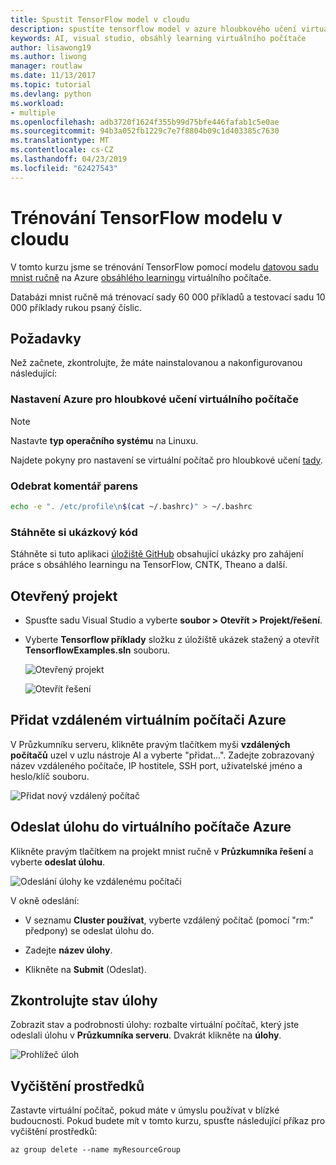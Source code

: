 ```yaml
---
title: Spustit TensorFlow model v cloudu
description: spustíte tensorflow model v azure hloubkového učení virtuálního počítače
keywords: AI, visual studio, obsáhlý learning virtuálního počítače
author: lisawong19
ms.author: liwong
manager: routlaw
ms.date: 11/13/2017
ms.topic: tutorial
ms.devlang: python
ms.workload:
- multiple
ms.openlocfilehash: adb3720f1624f355b99d75bfe446fafab1c5e0ae
ms.sourcegitcommit: 94b3a052fb1229c7e7f8804b09c1d403385c7630
ms.translationtype: MT
ms.contentlocale: cs-CZ
ms.lasthandoff: 04/23/2019
ms.locfileid: "62427543"
---
```

# <a name="train-a-tensorflow-model-in-the-cloud"></a>Trénování TensorFlow modelu v cloudu

V tomto kurzu jsme se trénování TensorFlow pomocí modelu [datovou sadu mnist ručně](http://yann.lecun.com/exdb/mnist/) na Azure [obsáhlého learningu](https://docs.microsoft.com/azure/machine-learning/data-science-virtual-machine/deep-learning-dsvm-overview) virtuálního počítače.

Databázi mnist ručně má trénovací sady 60 000 příkladů a testovací sadu 10 000 příklady rukou psaný číslic.

## <a name="prerequisites"></a>Požadavky
Než začnete, zkontrolujte, že máte nainstalovanou a nakonfigurovanou následující:

### <a name="setup-azure-deep-learning-virtual-machine"></a>Nastavení Azure pro hloubkové učení virtuálního počítače

> [!NOTE]
> Nastavte **typ operačního systému** na Linuxu.

Najdete pokyny pro nastavení se virtuální počítač pro hloubkové učení [tady](https://docs.microsoft.com/azure/machine-learning/data-science-virtual-machine/provision-deep-learning-dsvm).

### <a name="remove-comment-in-parens"></a>Odebrat komentář parens

```bash
echo -e ". /etc/profile\n$(cat ~/.bashrc)" > ~/.bashrc
```

### <a name="download-sample-code"></a>Stáhněte si ukázkový kód

Stáhněte si tuto aplikaci [úložiště GitHub](https://github.com/Microsoft/samples-for-ai) obsahující ukázky pro zahájení práce s obsáhlého learningu na TensorFlow, CNTK, Theano a další.

## <a name="open-project"></a>Otevřený projekt

- Spusťte sadu Visual Studio a vyberte **soubor > Otevřít > Projekt/řešení**.

- Vyberte **Tensorflow příklady** složku z úložiště ukázek stažený a otevřít **TensorflowExamples.sln** souboru.

   ![Otevřený projekt](media/tensorflow-local/open-project.png)

   ![Otevřít řešení](media/tensorflow-local/open-solution.png)

## <a name="add-azure-remote-vm"></a>Přidat vzdáleném virtuálním počítači Azure

V Průzkumníku serveru, klikněte pravým tlačítkem myši **vzdálených počítačů** uzel v uzlu nástroje AI a vyberte "přidat...". Zadejte zobrazovaný název vzdáleného počítače, IP hostitele, SSH port, uživatelské jméno a heslo/klíč souboru.

![Přidat nový vzdálený počítač](media/tensorflow-vm/add-remote-vm.png)

## <a name="submit-job-to-azure-vm"></a>Odeslat úlohu do virtuálního počítače Azure
Klikněte pravým tlačítkem na projekt mnist ručně v **Průzkumníka řešení** a vyberte **odeslat úlohu**.

![Odeslání úlohy ke vzdálenému počítači](media/tensorflow-vm/job-submission.png)

V okně odeslání:

- V seznamu **Cluster používat**, vyberte vzdálený počítač (pomocí "rm:" předpony) se odeslat úlohu do.

- Zadejte **název úlohy**.

- Klikněte na **Submit** (Odeslat).

## <a name="check-status-of-job"></a>Zkontrolujte stav úlohy
Zobrazit stav a podrobnosti úlohy: rozbalte virtuální počítač, který jste odeslali úlohu v **Průzkumníka serveru**. Dvakrát klikněte na **úlohy**.

![Prohlížeč úloh](media/tensorflow-vm/job-browser.png)

## <a name="clean-up-resources"></a>Vyčištění prostředků

Zastavte virtuální počítač, pokud máte v úmyslu používat v blízké budoucnosti. Pokud budete mít v tomto kurzu, spusťte následující příkaz pro vyčištění prostředků:

```azurecli-interactive
az group delete --name myResourceGroup
```
